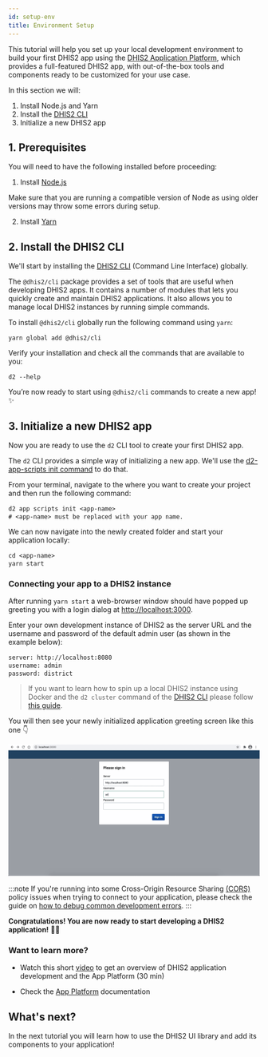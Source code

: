 ```yaml
---
id: setup-env
title: Environment Setup
---
```


This tutorial will help you set up your local development environment to build your first DHIS2 app using the [DHIS2 Application Platform](https://platform.dhis2.nu/#/), which provides a full-featured DHIS2 app, with out-of-the-box tools and components ready to be customized for your use case.

In this section we will:

1. Install Node.js and Yarn
2. Install the [DHIS2 CLI](https://cli.dhis2.nu/#/)
3. Initialize a new DHIS2 app

## 1. Prerequisites

You will need to have the following installed before proceeding:

1. Install [Node.js](https://nodejs.org/en/download/)

Make sure that you are running a compatible version of Node as using older versions may throw some errors during setup.

2. Install [Yarn](https://yarnpkg.com/getting-started/install)

## 2. Install the DHIS2 CLI

We'll start by installing the [DHIS2 CLI](https://cli.dhis2.nu/#/) (Command Line Interface) globally.

The `@dhis2/cli` package provides a set of tools that are useful when developing DHIS2 apps. It contains a number of modules that lets you quickly create and maintain DHIS2 applications. It also allows you to manage local DHIS2 instances by running simple commands.

To install `@dhis2/cli` globally run the following command using `yarn`:

```shell
yarn global add @dhis2/cli
```

Verify your installation and check all the commands that are available to you:

```shell
d2 --help
```

You’re now ready to start using `@dhis2/cli` commands to create a new app! ✨

## 3. Initialize a new DHIS2 app

Now you are ready to use the `d2` CLI tool to create your first DHIS2 app.

The `d2` CLI provides a simple way of initializing a new app. We'll use the [d2-app-scripts init command](https://platform.dhis2.nu/#/scripts/init) to do that.

From your terminal, navigate to the where you want to create your project and then run the following command:

```shell
d2 app scripts init <app-name>
# <app-name> must be replaced with your app name.
```

We can now navigate into the newly created folder and start your application locally:

```shell
cd <app-name>
yarn start
```

### Connecting your app to a DHIS2 instance

After running `yarn start` a web-browser window should have popped up greeting you with a login dialog at [http://localhost:3000](http://localhost:3000).

Enter your own development instance of DHIS2 as the server URL and the username and password of the default admin user (as shown in the example below):

```
server: http://localhost:8080
username: admin
password: district
```

> If you want to learn how to spin up a local DHIS2 instance using Docker and the `d2 cluster` command of the [DHIS2 CLI](https://cli.dhis2.nu/#/commands/d2-cluster) please follow [this guide](/docs/guides/spin-up-local-instance).

You will then see your newly initialized application greeting screen like this one 👇

![Sign In](./assets/sign-in-app.gif)

:::note
If you're running into some Cross-Origin Resource Sharing [(CORS)](https://developer.mozilla.org/en-US/docs/Web/HTTP/CORS) policy issues when trying to connect to your application, please check the guide on [how to debug common development errors](../guides/debug-instance).
:::

**Congratulations! You are now ready to start developing a DHIS2 application!** 👏🏽

### Want to learn more?

- Watch this short [video](https://youtu.be/WP6ZWbsTz-Q?list=PLo6Seh-066Rze0f3zo-mIRRueKdhw4Vnm) to get an overview of DHIS2 application development and the App Platform (30 min)

- Check the [App Platform](https://platform.dhis2.nu/#/getting-started) documentation

## What's next?

In the next tutorial you will learn how to use the DHIS2 UI library and add its components to your application!
